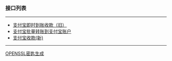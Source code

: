 ### 接口列表
-------------
* [支付宝即时到账收款（旧）](./AliPay/AliPayTradePay.md)
* [支付宝批量转账到支付宝账户](./AliPay/AliPayBatchTrans.md)
* [支付宝收款(新)](./AliPay/AliPayTradePayNew.md)

----------------
[OPENSSL密匙生成](./openssl_help.md)